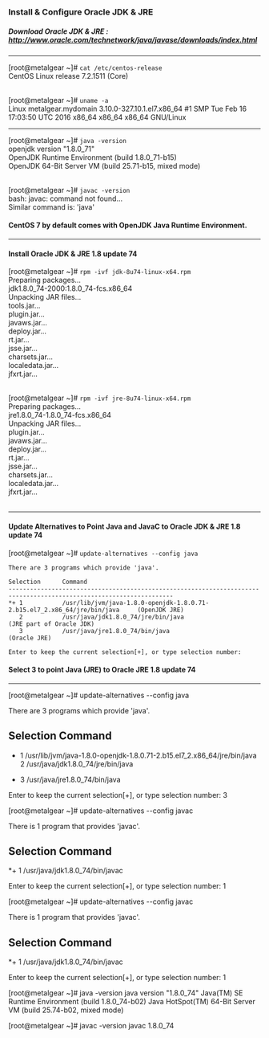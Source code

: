 ### Install & Configure Oracle JDK & JRE

##### Download Oracle JDK & JRE : http://www.oracle.com/technetwork/java/javase/downloads/index.html

---

[root@metalgear ~]# ` cat /etc/centos-release ` <br>
CentOS Linux release 7.2.1511 (Core) <br><br>

[root@metalgear ~]# ` uname -a ` <br>
Linux metalgear.mydomain 3.10.0-327.10.1.el7.x86_64 #1 SMP Tue Feb 16 17:03:50 UTC 2016 x86_64 x86_64 x86_64 GNU/Linux

---

[root@metalgear ~]# ` java -version ` <br>
openjdk version "1.8.0_71" <br>
OpenJDK Runtime Environment (build 1.8.0_71-b15) <br>
OpenJDK 64-Bit Server VM (build 25.71-b15, mixed mode) <br><br>

[root@metalgear ~]# ` javac -version ` <br>
bash: javac: command not found... <br>
Similar command is: 'java' <br>

#### CentOS 7 by default comes with OpenJDK Java Runtime Environment.

---

#### Install Oracle JDK & JRE 1.8 update 74

[root@metalgear ~]# ` rpm -ivf jdk-8u74-linux-x64.rpm ` <br>
Preparing packages... <br>
jdk1.8.0_74-2000:1.8.0_74-fcs.x86_64 <br>
Unpacking JAR files... <br>
	tools.jar... <br>
	plugin.jar... <br>
	javaws.jar... <br>
	deploy.jar... <br>
	rt.jar... <br>
	jsse.jar... <br>
	charsets.jar... <br>
	localedata.jar... <br>
	jfxrt.jar... <br><br>

[root@metalgear ~]# ` rpm -ivf jre-8u74-linux-x64.rpm ` <br>
Preparing packages... <br>
jre1.8.0_74-1.8.0_74-fcs.x86_64 <br>
Unpacking JAR files... <br>
	plugin.jar... <br>
	javaws.jar... <br>
	deploy.jar... <br>
	rt.jar... <br>
	jsse.jar... <br>
	charsets.jar... <br>
	localedata.jar... <br>
	jfxrt.jar... <br> <br>

---

#### Update Alternatives to Point Java and JavaC to Oracle JDK & JRE 1.8 update 74

[root@metalgear ~]# ` update-alternatives --config java ` <br>

```
There are 3 programs which provide 'java'.

Selection      Command
--------------------------------------------------------------------------------------------------------------------
*+ 1           /usr/lib/jvm/java-1.8.0-openjdk-1.8.0.71-2.b15.el7_2.x86_64/jre/bin/java     (OpenJDK JRE)
   2           /usr/java/jdk1.8.0_74/jre/bin/java                                           (JRE part of Oracle JDK)
   3           /usr/java/jre1.8.0_74/bin/java                                               (Oracle JRE)

Enter to keep the current selection[+], or type selection number: 
```

#### Select 3 to point Java (JRE) to Oracle JRE 1.8 update 74

---

[root@metalgear ~]# update-alternatives --config java

There are 3 programs which provide 'java'.

  Selection    Command
-----------------------------------------------
*  1           /usr/lib/jvm/java-1.8.0-openjdk-1.8.0.71-2.b15.el7_2.x86_64/jre/bin/java
   2           /usr/java/jdk1.8.0_74/jre/bin/java
 + 3           /usr/java/jre1.8.0_74/bin/java

Enter to keep the current selection[+], or type selection number: 3

[root@metalgear ~]# update-alternatives --config javac

There is 1 program that provides 'javac'.

  Selection    Command
-----------------------------------------------
*+ 1           /usr/java/jdk1.8.0_74/bin/javac

Enter to keep the current selection[+], or type selection number: 1

[root@metalgear ~]# update-alternatives --config javac

There is 1 program that provides 'javac'.

  Selection    Command
-----------------------------------------------
*+ 1           /usr/java/jdk1.8.0_74/bin/javac

Enter to keep the current selection[+], or type selection number: 1

[root@metalgear ~]# java -version
java version "1.8.0_74"
Java(TM) SE Runtime Environment (build 1.8.0_74-b02)
Java HotSpot(TM) 64-Bit Server VM (build 25.74-b02, mixed mode)

[root@metalgear ~]# javac -version
javac 1.8.0_74

